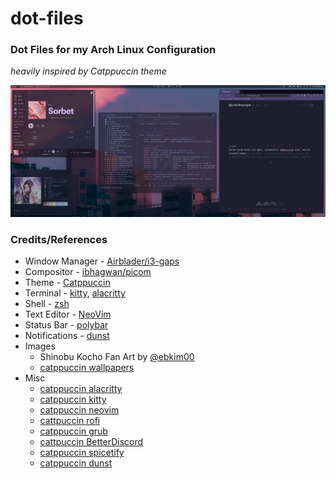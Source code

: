 # dot-files

### Dot Files for my Arch Linux Configuration

*heavily inspired by Catppuccin theme*

![Desktop Screenshot](Images/screenshot.png)

### Credits/References
* Window Manager - [Airblader/i3-gaps](https://github.com/Airblader/i3)
* Compositor - [ibhagwan/picom](https://github.com/ibhagwan/picom)
* Theme - [Catppuccin](https://github.com/catppuccin/catppuccin)
* Terminal - [kitty](https://github.com/kovidgoyal/kitty), [alacritty](https://github.com/alacritty/alacritty)
* Shell - [zsh](https://github.com/ohmyzsh/ohmyzsh/wiki)
* Text Editor - [NeoVim](https://github.com/neovim/neovim)
* Status Bar - [polybar](https://github.com/polybar/polybar)
* Notifications - [dunst](https://github.com/dunst-project/dunst)
* Images
    * Shinobu Kocho Fan Art by [@ebkim00](https://twitter.com/ebkim00?lang=en)
    * [catppuccin wallpapers](https://github.com/catppuccin/wallpapers)
* Misc
    * [catppuccin alacritty](https://github.com/catppuccin/alacritty)
    * [catppuccin kitty](https://github.com/catppuccin/kitty)
    * [catppuccin neovim](https://github.com/catppuccin/nvim)
    * [cattpuccin rofi](https://github.com/catppuccin/rofi)
    * [catppuccin grub](https://github.com/catppuccin/grub)
    * [cattpuccin BetterDiscord](https://github.com/catppuccin/discord)
    * [catppuccin spicetify](https://github.com/catppuccin/spicetify)
    * [catppuccin dunst](https://github.com/catppuccin/catppuccin)

